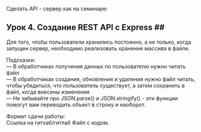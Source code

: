 Сделать API - сервер как на семинаре:

## Урок 4. Создание REST API с Express ##</br>

Для того, чтобы пользователи хранились постоянно, а не только, когда запущен сервер, необходимо реализовать хранение массива в файле.

Подсказки:</br>
— В обработчиках получения данных по пользователю нужно читать файл</br>
— В обработчиках создания, обновления и удаления нужно файл читать, чтобы убедиться, что пользователь существует, а затем сохранить в файл, когда внесены изменения</br>
— Не забывайте про JSON.parse() и JSON.stringify() - эти функции помогут вам переводить объект в строку и наоборот.

Формат сдачи работы:</br>
Ссылка на гитхаб/гитлаб
Файл с кодом.
